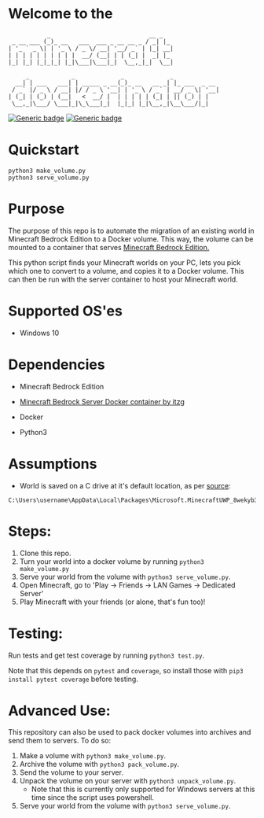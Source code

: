 # Welcome to the
               _                            __ _   
     _ __ ___ (_)_ __   ___  ___ _ __ __ _ / _| |_
    | '_ ` _ \| | '_ \ / _ \/ __| '__/ _` | |_| __|
    | | | | | | | | | |  __/ (__| | | (_| |  _| |_
    |_| |_| |_|_|_| |_|\___|\___|_|  \__,_|_|  \__|

         _            _             _             _
      __| | ___   ___| | _____ _ __(_)_ __   __ _| |_ ___  _ __
     / _` |/ _ \ / __| |/ / _ \ '__| | '_ \ / _` | __/ _ \| '__|
    | (_| | (_) | (__|   <  __/ |  | | | | | (_| | || (_) | |
     \__,_|\___/ \___|_|\_\___|_|  |_|_| |_|\__,_|\__\___/|_|

    
[![Generic badge](https://img.shields.io/badge/tests-passing-brightgreen)](https://shields.io/)
[![Generic badge](https://img.shields.io/badge/coverage-67%25-yellowgreen)](https://shields.io/)
# Quickstart

```
python3 make_volume.py
python3 serve_volume.py
```

# Purpose

The purpose of this repo is to automate the migration of an existing world in Minecraft Bedrock Edition to a Docker volume. This way, the volume can be mounted to a container that serves [Minecraft Bedrock Edition.](https://hub.docker.com/r/itzg/minecraft-bedrock-server)

This python script finds your Minecraft worlds on your PC, lets you pick which one to convert to a volume, and copies it to a Docker volume. This can then be run with the server container to host your Minecraft world.

# Supported OS'es

* Windows 10

# Dependencies

* Minecraft Bedrock Edition 

* [Minecraft Bedrock Server Docker container by itzg](https://hub.docker.com/r/itzg/minecraft-bedrock-server)

* Docker

* Python3

# Assumptions

* World is saved on a C drive at it's default location, as per [source](https://gaming.stackexchange.com/questions/330407/where-does-minecraft-for-windows-10-store-its-data):
```
C:\Users\username\AppData\Local\Packages\Microsoft.MinecraftUWP_8wekyb3d8bbwe\LocalState\games\com.mojang\minecraftWorlds
```


# Steps:

1. Clone this repo.
2. Turn your world into a docker volume by running `python3 make_volume.py`
3. Serve your world from the volume with `python3 serve_volume.py`.
4. Open Minecraft, go to 'Play -> Friends -> LAN Games -> Dedicated Server'
5. Play Minecraft with your friends (or alone, that's fun too)!

# Testing:

Run tests and get test coverage by running `python3 test.py`.

Note that this depends on `pytest` and `coverage`, so install those with `pip3 install pytest coverage` before testing.

# Advanced Use:

This repository can also be used to pack docker volumes into archives and send them to servers. To do so:
1. Make a volume with `python3 make_volume.py`.
2. Archive the volume with `python3 pack_volume.py`.
3. Send the volume to your server.
4. Unpack the volume on your server with `python3 unpack_volume.py`.
    * Note that this is currently only supported for Windows servers at this time since the script uses powershell.
5. Serve your world from the volume with `python3 serve_volume.py`.
